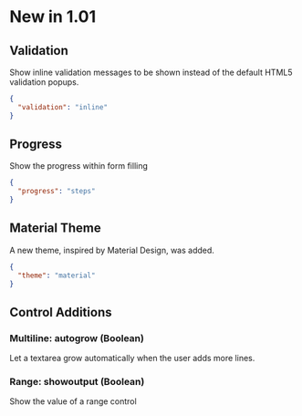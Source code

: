 # New in 1.01

## Validation

Show inline validation messages to be shown instead of the default HTML5 validation popups.

```json
{
  "validation": "inline"
}
```

## Progress
Show the progress within form filling

```json
{
  "progress": "steps"
}
```

## Material Theme
A new theme, inspired by Material Design, was added.

```json
{
  "theme": "material"
}
```

## Control Additions

### Multiline: autogrow (Boolean)
Let a textarea grow automatically when the user adds more lines.

### Range: showoutput (Boolean)
Show the value of a range control

